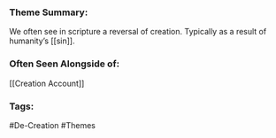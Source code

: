### Theme Summary:
We often see in scripture a reversal of creation. Typically as a result of humanity’s [[sin]].

### Often Seen Alongside of:
[[Creation Account]]

### Tags:
#De-Creation #Themes 